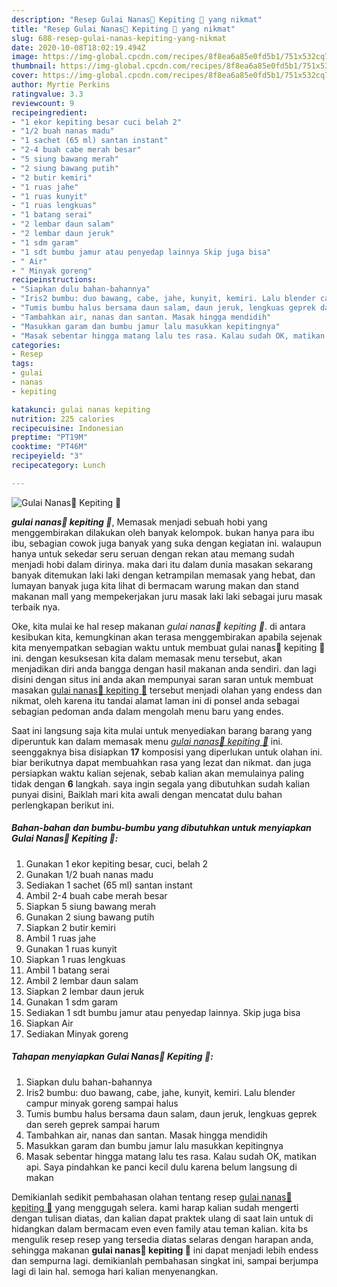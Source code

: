 ```yaml
---
description: "Resep Gulai Nanas🍍 Kepiting 🦀 yang nikmat"
title: "Resep Gulai Nanas🍍 Kepiting 🦀 yang nikmat"
slug: 688-resep-gulai-nanas-kepiting-yang-nikmat
date: 2020-10-08T18:02:19.494Z
image: https://img-global.cpcdn.com/recipes/8f8ea6a85e0fd5b1/751x532cq70/gulai-nanas🍍-kepiting-🦀-foto-resep-utama.jpg
thumbnail: https://img-global.cpcdn.com/recipes/8f8ea6a85e0fd5b1/751x532cq70/gulai-nanas🍍-kepiting-🦀-foto-resep-utama.jpg
cover: https://img-global.cpcdn.com/recipes/8f8ea6a85e0fd5b1/751x532cq70/gulai-nanas🍍-kepiting-🦀-foto-resep-utama.jpg
author: Myrtie Perkins
ratingvalue: 3.3
reviewcount: 9
recipeingredient:
- "1 ekor kepiting besar cuci belah 2"
- "1/2 buah nanas madu"
- "1 sachet (65 ml) santan instant"
- "2-4 buah cabe merah besar"
- "5 siung bawang merah"
- "2 siung bawang putih"
- "2 butir kemiri"
- "1 ruas jahe"
- "1 ruas kunyit"
- "1 ruas lengkuas"
- "1 batang serai"
- "2 lembar daun salam"
- "2 lembar daun jeruk"
- "1 sdm garam"
- "1 sdt bumbu jamur atau penyedap lainnya Skip juga bisa"
- " Air"
- " Minyak goreng"
recipeinstructions:
- "Siapkan dulu bahan-bahannya"
- "Iris2 bumbu: duo bawang, cabe, jahe, kunyit, kemiri. Lalu blender campur minyak goreng sampai halus"
- "Tumis bumbu halus bersama daun salam, daun jeruk, lengkuas geprek dan sereh geprek sampai harum"
- "Tambahkan air, nanas dan santan. Masak hingga mendidih"
- "Masukkan garam dan bumbu jamur lalu masukkan kepitingnya"
- "Masak sebentar hingga matang lalu tes rasa. Kalau sudah OK, matikan api. Saya pindahkan ke panci kecil dulu karena belum langsung di makan"
categories:
- Resep
tags:
- gulai
- nanas
- kepiting

katakunci: gulai nanas kepiting 
nutrition: 225 calories
recipecuisine: Indonesian
preptime: "PT19M"
cooktime: "PT46M"
recipeyield: "3"
recipecategory: Lunch

---
```



![Gulai Nanas🍍 Kepiting 🦀](https://img-global.cpcdn.com/recipes/8f8ea6a85e0fd5b1/751x532cq70/gulai-nanas🍍-kepiting-🦀-foto-resep-utama.jpg)

<b><i>gulai nanas🍍 kepiting 🦀</i></b>, Memasak menjadi sebuah hobi yang menggembirakan dilakukan oleh banyak kelompok. bukan hanya para ibu ibu, sebagian cowok juga banyak yang suka dengan kegiatan ini. walaupun hanya untuk sekedar seru seruan dengan rekan atau memang sudah menjadi hobi dalam dirinya. maka dari itu dalam dunia masakan sekarang banyak ditemukan laki laki dengan ketrampilan memasak yang hebat, dan lumayan banyak juga kita lihat di bermacam warung makan dan stand makanan mall yang mempekerjakan juru masak laki laki sebagai juru masak terbaik nya.



Oke, kita mulai ke hal resep makanan <i>gulai nanas🍍 kepiting 🦀</i>. di antara kesibukan kita, kemungkinan akan terasa menggembirakan apabila sejenak kita menyempatkan sebagian waktu untuk membuat gulai nanas🍍 kepiting 🦀 ini. dengan kesuksesan kita dalam memasak menu tersebut, akan menjadikan diri anda bangga dengan hasil makanan anda sendiri. dan lagi disini dengan situs ini anda akan mempunyai saran saran untuk membuat masakan <u>gulai nanas🍍 kepiting 🦀</u> tersebut menjadi olahan yang endess dan nikmat, oleh karena itu tandai alamat laman ini di ponsel anda sebagai sebagian pedoman anda dalam mengolah menu baru yang endes.


Saat ini langsung saja kita mulai untuk menyediakan barang barang yang diperuntuk kan dalam memasak menu <u><i>gulai nanas🍍 kepiting 🦀</i></u> ini. seenggaknya bisa disiapkan <b>17</b> komposisi yang diperlukan untuk olahan ini. biar berikutnya dapat membuahkan rasa yang lezat dan nikmat. dan juga persiapkan waktu kalian sejenak, sebab kalian akan memulainya paling tidak dengan <b>6</b> langkah. saya ingin segala yang dibutuhkan sudah kalian punyai disini, Baiklah mari kita awali dengan mencatat dulu bahan perlengkapan berikut ini.

<!--inarticleads1-->

##### Bahan-bahan dan bumbu-bumbu yang dibutuhkan untuk menyiapkan Gulai Nanas🍍 Kepiting 🦀:

1. Gunakan 1 ekor kepiting besar, cuci, belah 2
1. Gunakan 1/2 buah nanas madu
1. Sediakan 1 sachet (65 ml) santan instant
1. Ambil 2-4 buah cabe merah besar
1. Siapkan 5 siung bawang merah
1. Gunakan 2 siung bawang putih
1. Siapkan 2 butir kemiri
1. Ambil 1 ruas jahe
1. Gunakan 1 ruas kunyit
1. Siapkan 1 ruas lengkuas
1. Ambil 1 batang serai
1. Ambil 2 lembar daun salam
1. Siapkan 2 lembar daun jeruk
1. Gunakan 1 sdm garam
1. Sediakan 1 sdt bumbu jamur atau penyedap lainnya. Skip juga bisa
1. Siapkan  Air
1. Sediakan  Minyak goreng




<!--inarticleads2-->

##### Tahapan menyiapkan Gulai Nanas🍍 Kepiting 🦀:

1. Siapkan dulu bahan-bahannya
1. Iris2 bumbu: duo bawang, cabe, jahe, kunyit, kemiri. Lalu blender campur minyak goreng sampai halus
1. Tumis bumbu halus bersama daun salam, daun jeruk, lengkuas geprek dan sereh geprek sampai harum
1. Tambahkan air, nanas dan santan. Masak hingga mendidih
1. Masukkan garam dan bumbu jamur lalu masukkan kepitingnya
1. Masak sebentar hingga matang lalu tes rasa. Kalau sudah OK, matikan api. Saya pindahkan ke panci kecil dulu karena belum langsung di makan




Demikianlah sedikit pembahasan olahan tentang resep <u>gulai nanas🍍 kepiting 🦀</u> yang menggugah selera. kami harap kalian sudah mengerti dengan tulisan diatas, dan kalian dapat praktek ulang di saat lain untuk di hidangkan dalam bermacam even even family atau teman kalian. kita bs mengulik resep resep yang tersedia diatas selaras dengan harapan anda, sehingga makanan <b>gulai nanas🍍 kepiting 🦀</b> ini dapat menjadi lebih endess dan sempurna lagi. demikianlah pembahasan singkat ini, sampai berjumpa lagi di lain hal. semoga hari kalian menyenangkan.
